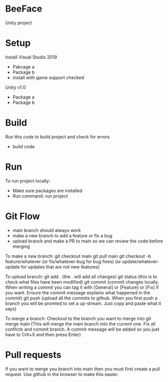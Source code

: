 # BeeFace
Unity project

# Setup
Install Visual Studio 2019
- Pakcage a
- Package b
- install with game support checked


Unity v1.0
- Package a
- Package b


# Build
Run this code to build project and check for errors
- build code

# Run
To run project locally:
- Make sure packages are installed
- Run command: run project

# Git Flow
* main branch should always work
* make a new branch to add a feature or fix a bug
* upload branch and make a PR to main so we can review the code before merging

To make a new branch:
git checkout main
git pull main
git checkout -b feature/whatever (or fix/whatever-bug for bug fixes) (or update/whatever-update for updates that are not new features)

To upload branch:
git add . (the . will add all changes)
git status (this is to check what files have been modified)
git commit (commit changes locally. When writing a commit you can tag it with [General] or [Feature] or [Fix] if you want. Ensure the commit message explains what happened in the commit)
git push (upload all the commits to github. When you first push a branch you will be promted to set a up-stream. Just copy and paste what it says)

To merge a branch:
Checkout to the branch you want to merge into
git merge main (This will merge the main branch into the current one. Fix all conflicts and commit branch. A commit message will be added so you just have to Crtl+X and then press Enter)

# Pull requests
If you want to merge you branch into main then you must first create a pull request. Use github in the browser to make this easier.

